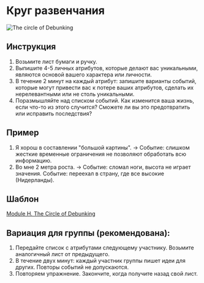 # Круг развенчания

![The circle of Debunking](https://github.com/humanspectrum/spectralthinking/blob/master/module%20h/ru-ru/Spectral%20Thinking%20-%20Module%20H.%20The%20Circle%20of%20Debunking.ru-ru.png)

## Инструкция

1. Возьмите лист бумаги и ручку. 
2. Выпишите 4-5 личных атрибутов, которые делают вас уникальными, являются основой вашего характера или личности.
3. В течение 2 минут на каждый атрибут: запишите варианты событий, которые могут привести вас к потере ваших атрибутов, сделать их нерелевантными или не столь уникальными.
4. Поразмышляйте над списком событий. Как изменится ваша жизнь, если что-то из этого случится? Сможете ли вы это предотвратить или исправить последствия?

## Пример

1. Я хорош в составлении "большой картины". -> Событие: слишком жесткие временные ограничения не позволяют обработать всю информацию.
2. Во мне 2 метра роста. -> Событие: сломал ноги, высота не играет значения. Событие: переехал в страну, где все высокие (Нидерланды).

## Шаблон
[Module H. The Circle of Debunking](https://github.com/humanspectrum/spectralthinking/blob/master/module%20h/ru-ru/Spectral%20Thinking%20-%20Module%20H.%20The%20Circle%20of%20Debunking.ru-ru.pdf)

## Вариация для группы (рекомендована): 

1. Передайте список с атрибутами следующему участнику. Возьмите аналогичный лист от предыдущего. 
2. В течение двух минут: каждый участник группы пишет идеи для других. Повторы событий не допускаются.
3. Повторяем упражнение. Закончите, когда получите назад свой лист.